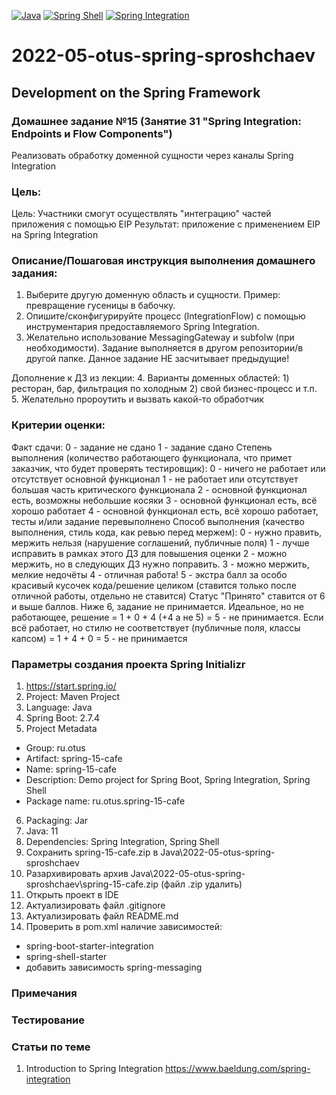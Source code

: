 [![Java](https://img.shields.io/badge/Java-E43222??style=for-the-badge&logo=java&logoColor=FFFFFF)](https://java.com/)
[![Spring Shell](https://img.shields.io/badge/Spring_Shell-FFFFFF??style=for-the-badge&logo=Spring)](https://spring.io/projects/spring-shell/)
[![Spring Integration](https://img.shields.io/badge/Spring_Integration-FFFFFF??style=for-the-badge&logo=Spring)](https://spring.io/projects/spring-integration)

# 2022-05-otus-spring-sproshchaev
Development on the Spring Framework
-----------------------------------
### Домашнее задание №15 (Занятие 31 "Spring Integration: Endpoints и Flow Components")
Реализовать обработку доменной сущности через каналы Spring Integration

### Цель:
Цель: Участники смогут осуществлять "интеграцию" частей приложения с помощью EIP
Результат: приложение c применением EIP на Spring Integration

### Описание/Пошаговая инструкция выполнения домашнего задания:
1. Выберите другую доменную область и сущности. Пример: превращение гусеницы в бабочку.
2. Опишите/сконфигурируйте процесс (IntegrationFlow) с помощью инструментария предоставляемого Spring Integration.
3. Желательно использование MessagingGateway и subfolw (при необходимости).
   Задание выполняется в другом репозитории/в другой папке.
   Данное задание НЕ засчитывает предыдущие!

Дополнение к ДЗ из лекции: 
4. Варианты доменных областей: 1) ресторан, бар, фильтрация по холодным 2) свой бизнес-процесс и т.п.
5. Желательно пророутить и вызвать какой-то обработчик

### Критерии оценки:
Факт сдачи:
0 - задание не сдано
1 - задание сдано
Степень выполнения (количество работающего функционала, что примет заказчик, что будет проверять тестировщик):
0 - ничего не работает или отсутствует основной функционал
1 - не работает или отсутствует большая часть критического функционала
2 - основной функционал есть, возможны небольшие косяки
3 - основной функционал есть, всё хорошо работает
4 - основной функционал есть, всё хорошо работает, тесты и/или задание перевыполнено
Способ выполнения (качество выполнения, стиль кода, как ревью перед мержем):
0 - нужно править, мержить нельзя (нарушение соглашений, публичные поля)
1 - лучше исправить в рамках этого ДЗ для повышения оценки
2 - можно мержить, но в следующих ДЗ нужно поправить.
3 - можно мержить, мелкие недочёты
4 - отличная работа!
5 - экстра балл за особо красивый кусочек кода/решение целиком (ставится только после отличной работы, отдельно не ставится)
Статус "Принято" ставится от 6 и выше баллов.
Ниже 6, задание не принимается.
Идеальное, но не работающее, решение = 1 + 0 + 4 (+4 а не 5) = 5 - не принимается.
Если всё работает, но стилю не соответствует (публичные поля, классы капсом) = 1 + 4 + 0 = 5 - не принимается

### Параметры создания проекта Spring Initializr
1. https://start.spring.io/
2. Project: Maven Project
3. Language: Java
4. Spring Boot: 2.7.4
5. Project Metadata
  - Group: ru.otus
  - Artifact: spring-15-cafe
  - Name: spring-15-cafe
  - Description: Demo project for Spring Boot, Spring Integration, Spring Shell
  - Package name: ru.otus.spring-15-cafe
6. Packaging: Jar
7. Java: 11
8. Dependencies: Spring Integration, Spring Shell
9. Сохранить spring-15-cafe.zip в Java\2022-05-otus-spring-sproshchaev
10. Разархивировать архив Java\2022-05-otus-spring-sproshchaev\spring-15-cafe.zip (файл .zip удалить)
11. Открыть проект в IDE
12. Актуализировать файл .gitignore
13. Актуализировать файл README.md
14. Проверить в pom.xml наличие зависимостей: 
  - spring-boot-starter-integration
  - spring-shell-starter
  - добавить зависимость spring-messaging

### Примечания

### Тестирование

### Статьи по теме
1. Introduction to Spring Integration https://www.baeldung.com/spring-integration
